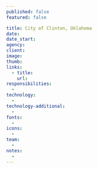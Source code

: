 ```yaml
---
published: false
featured: false

title: City of Clinton, Oklahoma
date:
date_start:
agency:
client:
image:
thumb:
links:
  - title:
    url:
responsibilities:
  -
technology:
  -
technology-additional:
  -
fonts:
  -
icons:
  -
team:
  -
notes:
  -
---
```

